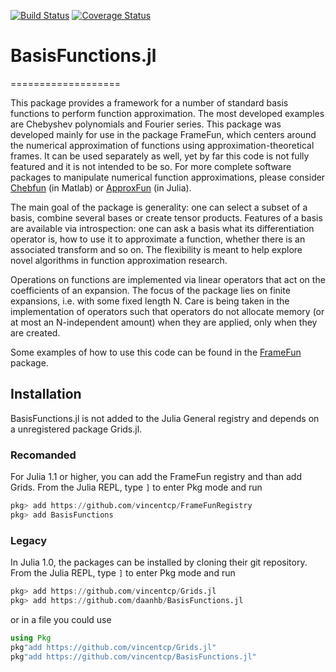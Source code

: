 [![Build Status](https://travis-ci.org/daanhb/BasisFunctions.jl.svg?branch=master)](https://travis-ci.org/daanhb/BasisFunctions.jl)
[![Coverage Status](https://coveralls.io/repos/github/daanhb/BasisFunctions.jl/badge.svg?branch=master)](https://coveralls.io/github/daanhb/BasisFunctions.jl?branch=master)

# BasisFunctions.jl
===================

This package provides a framework for a number of standard basis functions to perform function approximation. The most developed examples are Chebyshev polynomials and Fourier series. This package was developed mainly for use in the package FrameFun, which centers around the numerical approximation of functions using approximation-theoretical frames. It can be used separately as well, yet by far this code is not fully featured and it is not intended to be so. For more complete software packages to manipulate numerical function approximations, please consider [Chebfun](http://www.chebfun.org) (in Matlab) or [ApproxFun](https://github.com/JuliaApproximation/ApproxFun.jl) (in Julia).

The main goal of the package is generality: one can select a subset of a basis, combine several bases or create tensor products. Features of a basis are available via introspection: one can ask a basis what its differentiation operator is, how to use it to approximate a function, whether there is an associated transform and so on. The flexibility is meant to help explore novel algorithms in function approximation research.

Operations on functions are implemented via linear operators that act on the coefficients of an expansion. The focus of the package lies on finite expansions, i.e. with some fixed length N. Care is being taken in the implementation of operators such that operators do not allocate memory (or at most an N-independent amount) when they are applied, only when they are created.

Some examples of how to use this code can be found in the [FrameFun](https://github.com/daanhb/FrameFun.jl) package.



## Installation

BasisFunctions.jl is not added to the Julia General registry and depends on a unregistered package Grids.jl.

### Recomanded
For Julia 1.1 or higher, you can add the FrameFun registry and than add Grids.
From the Julia REPL, type `]` to enter Pkg mode and run

```julia
pkg> add https://github.com/vincentcp/FrameFunRegistry
pkg> add BasisFunctions
```

### Legacy
In Julia 1.0, the packages can be installed by cloning their git repository. From the Julia REPL, type `]` to enter Pkg mode and run

```julia
pkg> add https://github.com/vincentcp/Grids.jl
pkg> add https://github.com/daanhb/BasisFunctions.jl
```

or in a file you could use

```julia
using Pkg
pkg"add https://github.com/vincentcp/Grids.jl"
pkg"add https://github.com/vincentcp/BasisFunctions.jl"
```
